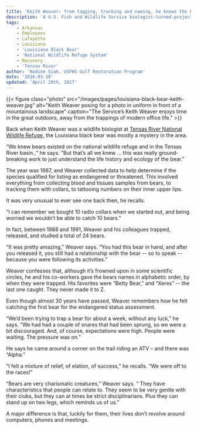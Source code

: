 ```yaml
---
title: 'Keith Weaver: from tagging, tracking and naming, he knows the bears of the Tensas River Basin'
description: 'A U.S. Fish and Wildlife Service biologist-turned-project leader recalls efforts throughout his career to recover the Louisiana black bear.'
tags:
    - Arkansas
    - Employees
    - Lafayette
    - Louisiana
    - 'Louisiana Black Bear'
    - 'National Wildlife Refuge System'
    - Recovery
    - 'Tensas River'
author: 'Nadine Siak, USFWS Gulf Restoration Program'
date: '2016-03-10'
updated: 'April 20th, 2017'
---
```


{{< figure class="photo" src="/images/pages/louisiana-black-bear-keith-weaver.jpg" alt="Keith Weaver posing for a photo in uniform in front of a mountainous landscape" caption="The Service’s Keith Weaver enjoys time in the great outdoors, away from the trappings of modern office life." >}}

Back when Keith Weaver was a wildlife biologist at [Tensas River National Wildlife Refuge](http://www.fws.gov/refuge/tensas_river/), the Louisiana black bear was mostly a mystery in the area.

“We knew bears existed on the national wildlife refuge and in the Tensas River basin.,“ he says. ”But that’s all we knew … this was really ground-breaking work to just understand the life history and ecology of the bear.”

The year was 1987, and Weaver collected data to help determine if the species qualified for listing as endangered or threatened. This involved everything from collecting blood and tissues samples from bears, to tracking them with collars, to tattooing numbers on their inner upper lips.

It was very unusual to ever see one back then, he recalls.

“I can remember we bought 10 radio collars when we started out, and being worried we wouldn’t be able to catch 10 bears.”

In fact, between 1988 and 1991, Weaver and his colleagues trapped, released, and studied a total of 24 bears.

“It was pretty amazing,” Weaver says. “You had this bear in hand, and after you released it, you still had a relationship with the bear -- so to speak -- because you were following its activities.”

Weaver confesses that, although it’s frowned upon in some scientific circles, he and his co-workers gave the bears names in alphabetic order, by when they were trapped. His favorites were “Betty Bear,” and “Xeres” -- the last one caught. They never made it to Z.

Even though almost 30 years have passed, Weaver remembers how he felt catching  the first bear for the endangered status assessment.

“We’d been trying to trap a bear for about a week, without any luck,” he says. “We had had a couple of snares that had been sprung, so we were a bit discouraged. And, of course, expectations were high. People were waiting. The pressure was on.”

He says he came around a corner on the trail riding an ATV – and there was “Alpha.”

“I felt a mixture of relief, of elation, of success,” he recalls. “We were off to the races!”

“Bears are very charismatic creatures,” Weaver says. “ They have characteristics that people can relate to. They seem to be very gentle with their clubs, but they can at times be strict disciplinarians. Plus they can stand up on two legs, which reminds us of us.”

A major difference is that, luckily for them, their lives don’t revolve around computers, phones and meetings.
